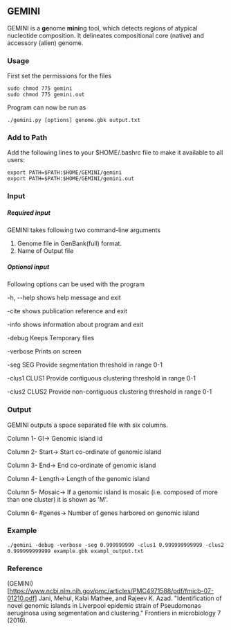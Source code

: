 ## GEMINI
GEMINI is a **ge**nome **mini**ng tool, which detects regions of atypical nucleotide composition. It delineates compositional core (native) and accessory (alien) genome.

### Usage
First set the permissions for the files
```
sudo chmod 775 gemini
sudo chmod 775 gemini.out
```
Program can now be run as
```
./gemini.py [options] genome.gbk output.txt
```
### Add to Path
Add the following lines to your $HOME/.bashrc file to make it available to all users:
```
export PATH=$PATH:$HOME/GEMINI/gemini
export PATH=$PATH:$HOME/GEMINI/gemini.out
```

### Input
##### Required input
GEMINI takes following two command-line arguments
1. Genome file in GenBank(full) format.
2. Name of Output file
##### Optional input
Following options can be used with the program

  -h, --help          shows help message and exit
  
  -cite               shows publication reference and exit
  
  -info               shows information about program and exit
  
  -debug              Keeps Temporary files
  
  -verbose            Prints on screen
  
  -seg SEG            Provide segmentation threshold in range 0-1
  
  -clus1 CLUS1        Provide contiguous clustering threshold in range 0-1
  
  -clus2 CLUS2        Provide non-contiguous clustering threshold in range 0-1


### Output
GEMINI outputs a space separated file with six columns.

Column 1- GI-> Genomic island id

Column 2- Start-> Start co-ordinate of genomic island

Column 3- End-> End co-ordinate of genomic island

Column 4- Length-> Length of the genomic island

Column 5- Mosaic-> If a genomic island is mosaic (i.e. composed of more than one cluster) it is shown as 'M'.

Column 6- #genes-> Number of genes harbored on genomic island

### Example
```
./gemini -debug -verbose -seg 0.999999999 -clus1 0.999999999999 -clus2 0.999999999999 example.gbk exampl_output.txt
```

### Reference
(GEMINI)[https://www.ncbi.nlm.nih.gov/pmc/articles/PMC4971588/pdf/fmicb-07-01210.pdf]
Jani, Mehul, Kalai Mathee, and Rajeev K. Azad. "Identification of novel genomic islands in Liverpool epidemic strain of Pseudomonas aeruginosa using segmentation and clustering." Frontiers in microbiology 7 (2016).
